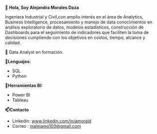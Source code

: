 👋 **Hola, Soy Alejandra Morales Daza**


Ingeniera Industrial y Civil,con amplio interés en el área de Analytics, Business Intelligence, procesamiento y manejo de data conocimientos en análisis exploratorio de datos,  modelos estadísticos, construcción de Dashboards para el seguimiento de indicadores que faciliten la toma de decisiones cumpliendo con los objetivos en costos, tiempo, alcance y calidad. 

🌱 Data Analyst en formación.


**👀Lenguajes:**
- SQL
- Python
 
**👀Herramientas BI:**
- Power BI
- Tableau
  
 **📫Contacto**   
-  Linkedin: www.linkedin.com/in/amorald
-  Correo : malejamo103@gmail.com

<!---
Alejandramo1/Alejandramo1 is a ✨ special ✨ repository because its `README.md` (this file) appears on your GitHub profile.
You can click the Preview link to take a look at your changes.
--->
